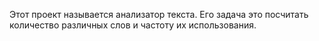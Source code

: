 Этот проект называется анализатор текста. Его задача это посчитать количество различных слов и частоту их использования.
